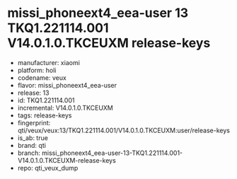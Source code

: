 # missi_phoneext4_eea-user 13 TKQ1.221114.001 V14.0.1.0.TKCEUXM release-keys
- manufacturer: xiaomi
- platform: holi
- codename: veux
- flavor: missi_phoneext4_eea-user
- release: 13
- id: TKQ1.221114.001
- incremental: V14.0.1.0.TKCEUXM
- tags: release-keys
- fingerprint: qti/veux/veux:13/TKQ1.221114.001/V14.0.1.0.TKCEUXM:user/release-keys
- is_ab: true
- brand: qti
- branch: missi_phoneext4_eea-user-13-TKQ1.221114.001-V14.0.1.0.TKCEUXM-release-keys
- repo: qti_veux_dump
